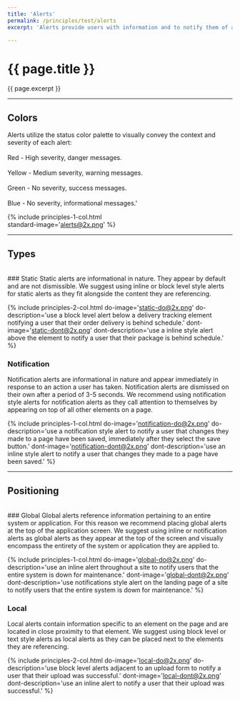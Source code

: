 ```yaml
---
title: 'Alerts'
permalink: /principles/test/alerts
excerpt: 'Alerts provide users with information and to notify them of actions that need to be taken. Denali categorizes alerts into 3 distinct types with specific use cases for each.'

---
```


# {{ page.title }}
{{ page.excerpt }}

***

## Colors
Alerts utilize the status color palette to visually convey the context and severity of each alert:
<br><br>Red - High severity, danger messages.
<br><br>Yellow - Medium severity, warning messages.
<br><br>Green - No severity, success messages.
<br><br>Blue - No severity, informational messages.'

{% include principles-1-col.html  
  standard-image='alerts@2x.png'
%}

***

## Types
<br>
### Static
Static alerts are informational in nature. They appear by default and are not dismissible. We suggest using inline or block level style alerts for static alerts as they fit alongside the content they are referencing.

{% include principles-2-col.html
  do-image='static-do@2x.png'
  do-description='use a block level alert below a delivery tracking element notifying a user that their order delivery is behind schedule.'
  dont-image='static-dont@2x.png'
  dont-description='use a inline style alert above the element to notify a user that their package is behind schedule.'
%}

### Notification
Notification alerts are informational in nature and appear immediately in response to an action a user has taken. Notification alerts are dismissed on their own after a period of 3-5 seconds. We recommend using notification style alerts for notification alerts as they call attention to themselves by appearing on top of all other elements on a page.

{% include principles-1-col.html
  do-image='notification-do@2x.png'
  do-description='use a notification style alert to notify a user that changes they made to a page have been saved, immediately after they select the save button.'
  dont-image='notification-dont@2x.png'
  dont-description='use an inline style alert to notify a user that changes they made to a page have been saved.'
%}

***

## Positioning
<br>
### Global
Global alerts reference information pertaining to an entire system or application. For this reason we recommend placing global alerts at the top of the application screen. We suggest using inline or notification alerts as global alerts as they appear at the top of the screen and visually encompass the entirety of the system or application they are applied to.

{% include principles-1-col.html
  do-image='global-do@2x.png'
  do-description='use an inline alert throughout a site to notify users that the entire system is down for maintenance.'
  dont-image='global-dont@2x.png'
  dont-description='use notifications style alert on the landing page of a site to notify users that the entire system is down for maintenance.'
%}

### Local
Local alerts contain information specific to an element on the page and are located in close proximity to that element. We suggest using block level or text style alerts as local alerts as they can be placed next to the elements they are referencing.

{% include principles-2-col.html
  do-image='local-do@2x.png'
  do-description='use block level alerts adjacent to an upload form to notify a user that their upload was successful.'
  dont-image='local-dont@2x.png'
  dont-description='use an inline alert to notify a user that their upload was successful.'
%}
